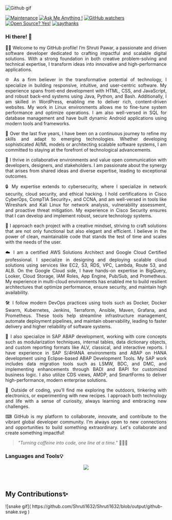 ![Github gif](https://github.com/Shruti1632/Shruti1632/assets/104548800/61f845d4-e1e0-4b80-b7d0-82e599b2b008)

[![Maintenance](https://img.shields.io/badge/Maintained%3F-yes-green.svg)](https://GitHub.com/Naereen/StrapDown.js/graphs/commit-activity)
[![Ask Me Anything !](https://img.shields.io/badge/Ask%20me-anything-1abc9c.svg)](https://GitHub.com/Shruti1632/ama)
[![GitHub watchers](https://badgen.net/github/watchers/Naereen/Strapdown.js/)](https://GitHub.com/Naereen/StrapDown.js/watchers/)
[![Open Source? Yes!](https://badgen.net/badge/Open%20Source%20%3F/Yes%21/blue?icon=github)](https://github.com/Naereen/badges/)
[![saythanks](https://img.shields.io/badge/say-thanks-ff69b4.svg)](https://saythanks.io/to/kennethreitz)


### Hi there! 👋

<p align="justify"> 
👩‍🎓 Welcome to my GitHub profile! I’m Shruti Pawar, a passionate and driven software developer dedicated to crafting impactful and scalable digital solutions. With a strong foundation in both creative problem-solving and technical expertise, I transform ideas into innovative and high-performance applications. </p> 
<p align="justify"> 
🌐 As a firm believer in the transformative potential of technology, I specialize in building responsive, intuitive, and user-centric software. My experience spans front-end development with HTML, CSS, and JavaScript, and robust back-end systems using Java, Python, and Bash. Additionally, I am skilled in WordPress, enabling me to deliver rich, content-driven websites. My work in Linux environments allows me to fine-tune system performance and optimize operations. I am also well-versed in SQL for database management and have built dynamic Android applications using modern tools and frameworks. </p> 
<p align="justify"> 
🚀 Over the last five years, I have been on a continuous journey to refine my skills and adapt to emerging technologies. Whether developing sophisticated AI/ML models or architecting scalable software systems, I am committed to staying at the forefront of technological advancements. </p> 
<p align="justify"> 
🔧 I thrive in collaborative environments and value open communication with developers, designers, and stakeholders. I am passionate about the synergy that arises from shared ideas and diverse expertise, leading to exceptional outcomes. </p> 
<p align="justify"> 
🔒 My expertise extends to cybersecurity, where I specialize in network security, cloud security, and ethical hacking. I hold certifications in Cisco CyberOps, CompTIA Security+, and CCNA, and am well-versed in tools like Wireshark and Kali Linux for network analysis, vulnerability assessment, and proactive threat mitigation. My experience in Cisco Security ensures that I can develop and implement robust, secure technology systems. </p> 
<p align="justify"> 
💭 I approach each project with a creative mindset, striving to craft solutions that are not only functional but also elegant and efficient. I believe in the power of clean, maintainable code that stands the test of time and scales with the needs of the user. </p> 
<p align="justify"> 
☁️ I am a certified AWS Solutions Architect and Google Cloud Certified professional. I specialize in designing and deploying scalable cloud solutions using services like EC2, S3, RDS, VPC, Lambda, Route 53, and ALB. On the Google Cloud side, I have hands-on expertise in BigQuery, Looker, Cloud Storage, IAM Roles, App Engine, Pub/Sub, and Prometheus. My experience in multi-cloud environments has enabled me to build resilient architectures that optimize performance, ensure security, and maintain high availability. </p> 
<p align="justify"> 
🛠️ I follow modern DevOps practices using tools such as Docker, Docker Swarm, Kubernetes, Jenkins, Terraform, Ansible, Maven, Grafana, and Prometheus. These tools help streamline infrastructure management, automate deployment pipelines, and maintain observability, leading to faster delivery and higher reliability of software systems. </p> 
<p align="justify"> 
📘 I also specialize in SAP ABAP development, working with core concepts such as modularization techniques, internal tables, data dictionary objects, and custom reporting formats like ALV, classical, and interactive reports. I have experience in SAP S/4HANA environments and ABAP on HANA development using Eclipse-based ABAP Development Tools. My SAP work includes data migration tools such as LSMW, BDC, and DMC, and implementing enhancements through BADI and BAPI for customized business logic. I also utilize CDS views, AMDP, and SmartForms to deliver high-performance, modern enterprise solutions. </p> 
<p align="justify"> 
🌱 Outside of coding, you’ll find me exploring the outdoors, tinkering with electronics, or experimenting with new recipes. I approach both technology and life with a sense of curiosity, always learning and embracing new challenges. </p> <p align="justify"> ⌨ GitHub is my platform to collaborate, innovate, and contribute to the vibrant global developer community. I’m always open to new connections and opportunities to build something extraordinary. Let's collaborate and create something impactful! </p>

> *"Turning caffeine into code, one line at a time."* 🚀👨‍💻






### Languages and Tools💡

<p align="center">
  <a href="https://skillicons.dev">
    <img src="https://skillicons.dev/icons?i=gcp,linux,arduino,django,flask,gradle,kali,kubernetes,wordpress,html,css,java,js,py,c,r,aws,mongodb,mysql,vscode,androidstudio,firebase,eclipse,git,angular,nodejs,php,raspberrypi,stackoverflow,ubuntu" />
  </a>
</p>
<br>
  <h2> My Contributions✨ </h2>
  ![snake gif](
https://github.com/Shruti1632/Shruti1632/blob/output/github-snake.svg
)
<div align="center">

